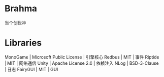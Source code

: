 # Brahma

当个创世神

# Libraries

MonoGame | Microsoft Public License | 引擎核心
Redbus | MIT | 事件
Riptide | MIT | 网络通信
Unity | Apache License 2.0 | 依赖注入
NLog | BSD-3-Clause | 日志
FairyGUI | MIT | GUI